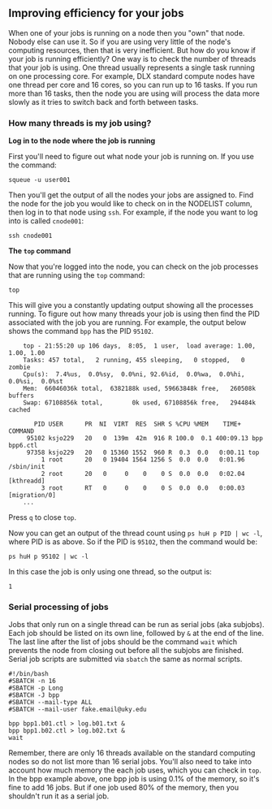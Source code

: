 ## Improving efficiency for your jobs

When one of your jobs is running on a node then you "own" that node. Nobody else can use it. So if you are using very little of the node's computing resources, then that is very inefficient. But how do you know if your job is running efficiently? One way is to check the number of threads that your job is using. One thread usually represents a single task running on one processing core. For example, DLX standard compute nodes have one thread per core and 16 cores, so you can run up to 16 tasks. If you run more than 16 tasks, then the node you are using will process the data more slowly as it tries to switch back and forth between tasks.

### How many threads is my job using?

**Log in to the node where the job is running**

First you'll need to figure out what node your job is running on. If you use the command:
```
squeue -u user001
```

Then you'll get the output of all the nodes your jobs are assigned to. Find the node for the job you would like to check on in the NODELIST column, then log in to that node using `ssh`. For example, if the node you want to log into is called `cnode001`:
```
ssh cnode001
```

**The `top` command**

Now that you're logged into the node, you can check on the job processes that are running using the `top` command:
```
top
```

This will give you a constantly updating output showing all the processes running. To figure out how many threads your job is using then find the PID associated with the job you are running. For example, the output below shows the command `bpp` has the PID `95102`.
```
	top - 21:55:20 up 106 days,  8:05,  1 user,  load average: 1.00, 1.00, 1.00
	Tasks: 457 total,   2 running, 455 sleeping,   0 stopped,   0 zombie
	Cpu(s):  7.4%us,  0.0%sy,  0.0%ni, 92.6%id,  0.0%wa,  0.0%hi,  0.0%si,  0.0%st
	Mem:  66046036k total,  6382188k used, 59663848k free,   260508k buffers
	Swap: 67108856k total,        0k used, 67108856k free,   294484k cached
	
	   PID USER      PR  NI  VIRT  RES  SHR S %CPU %MEM    TIME+  COMMAND                                                      
	 95102 ksjo229   20   0  139m  42m  916 R 100.0  0.1 400:09.13 bpp bpp6.ctl                                                 
	 97358 ksjo229   20   0 15360 1552  960 R  0.3  0.0   0:00.11 top                                                           
	     1 root      20   0 19404 1564 1256 S  0.0  0.0   0:01.96 /sbin/init                                                    
	     2 root      20   0     0    0    0 S  0.0  0.0   0:02.04 [kthreadd]                                                    
	     3 root      RT   0     0    0    0 S  0.0  0.0   0:00.03 [migration/0]  
	...
```
Press `q` to close `top`.

Now you can get an output of the thread count using `ps huH p PID | wc -l`, where PID is as above. So if the PID is `95102`, then the command would be:
```
ps huH p 95102 | wc -l
```

In this case the job is only using one thread, so the output is:
```
1
```

### Serial processing of jobs

Jobs that only run on a single thread can be run as serial jobs (aka subjobs). Each job should be listed on its own line, followed by `&` at the end of the line. The last line after the list of jobs should be the command `wait` which prevents the node from closing out before all the subjobs are finished. Serial job scripts are submitted via `sbatch` the same as normal scripts.
```
#!/bin/bash
#SBATCH -n 16
#SBATCH -p Long
#SBATCH -J bpp
#SBATCH --mail-type ALL
#SBATCH --mail-user fake.email@uky.edu
	
bpp bpp1.b01.ctl > log.b01.txt &
bpp bpp1.b02.ctl > log.b02.txt &
wait
```

Remember, there are only 16 threads available on the standard computing nodes so do not list more than 16 serial jobs. You'll also need to take into account how much memory the each job uses, which you can check in `top`. In the bpp example above, one bpp job is using 0.1% of the memory, so it's fine to add 16 jobs. But if one job used 80% of the memory, then you shouldn't run it as a serial job.
